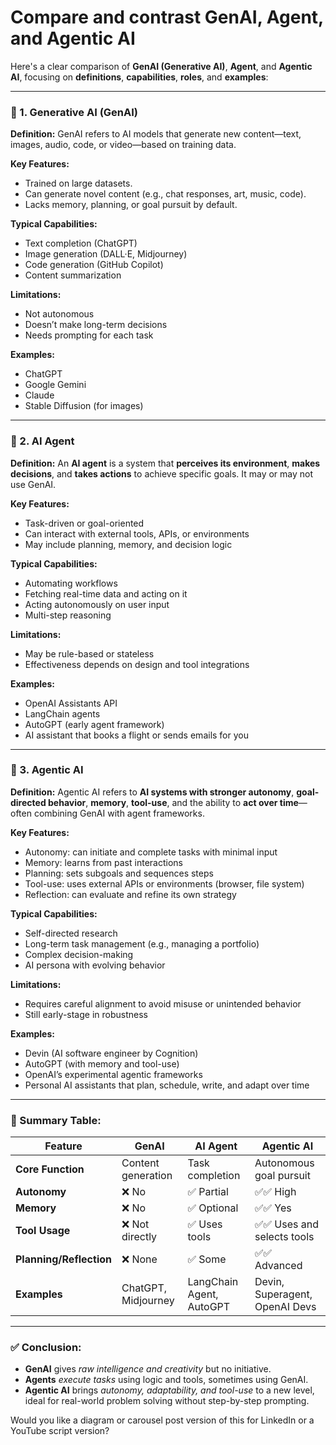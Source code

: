 # Compare and contrast GenAI, Agent, and Agentic AI
Here's a clear comparison of **GenAI (Generative AI)**, **Agent**, and **Agentic AI**, focusing on **definitions**, **capabilities**, **roles**, and **examples**:

---

### 🔹 1. **Generative AI (GenAI)**

**Definition:**
GenAI refers to AI models that generate new content—text, images, audio, code, or video—based on training data.

**Key Features:**

* Trained on large datasets.
* Can generate novel content (e.g., chat responses, art, music, code).
* Lacks memory, planning, or goal pursuit by default.

**Typical Capabilities:**

* Text completion (ChatGPT)
* Image generation (DALL·E, Midjourney)
* Code generation (GitHub Copilot)
* Content summarization

**Limitations:**

* Not autonomous
* Doesn’t make long-term decisions
* Needs prompting for each task

**Examples:**

* ChatGPT
* Google Gemini
* Claude
* Stable Diffusion (for images)

---

### 🔹 2. **AI Agent**

**Definition:**
An **AI agent** is a system that **perceives its environment**, **makes decisions**, and **takes actions** to achieve specific goals. It may or may not use GenAI.

**Key Features:**

* Task-driven or goal-oriented
* Can interact with external tools, APIs, or environments
* May include planning, memory, and decision logic

**Typical Capabilities:**

* Automating workflows
* Fetching real-time data and acting on it
* Acting autonomously on user input
* Multi-step reasoning

**Limitations:**

* May be rule-based or stateless
* Effectiveness depends on design and tool integrations

**Examples:**

* OpenAI Assistants API
* LangChain agents
* AutoGPT (early agent framework)
* AI assistant that books a flight or sends emails for you

---

### 🔹 3. **Agentic AI**

**Definition:**
Agentic AI refers to **AI systems with stronger autonomy**, **goal-directed behavior**, **memory**, **tool-use**, and the ability to **act over time**—often combining GenAI with agent frameworks.

**Key Features:**

* Autonomy: can initiate and complete tasks with minimal input
* Memory: learns from past interactions
* Planning: sets subgoals and sequences steps
* Tool-use: uses external APIs or environments (browser, file system)
* Reflection: can evaluate and refine its own strategy

**Typical Capabilities:**

* Self-directed research
* Long-term task management (e.g., managing a portfolio)
* Complex decision-making
* AI persona with evolving behavior

**Limitations:**

* Requires careful alignment to avoid misuse or unintended behavior
* Still early-stage in robustness

**Examples:**

* Devin (AI software engineer by Cognition)
* AutoGPT (with memory and tool-use)
* OpenAI’s experimental agentic frameworks
* Personal AI assistants that plan, schedule, write, and adapt over time

---

### 🔄 Summary Table:

| Feature                 | GenAI               | AI Agent                 | Agentic AI                     |
| ----------------------- | ------------------- | ------------------------ | ------------------------------ |
| **Core Function**       | Content generation  | Task completion          | Autonomous goal pursuit        |
| **Autonomy**            | ❌ No                | ✅ Partial                | ✅✅ High                        |
| **Memory**              | ❌ No                | ✅ Optional               | ✅✅ Yes                         |
| **Tool Usage**          | ❌ Not directly      | ✅ Uses tools             | ✅✅ Uses and selects tools      |
| **Planning/Reflection** | ❌ None              | ✅ Some                   | ✅✅ Advanced                    |
| **Examples**            | ChatGPT, Midjourney | LangChain Agent, AutoGPT | Devin, Superagent, OpenAI Devs |

---

### ✅ Conclusion:

* **GenAI** gives *raw intelligence and creativity* but no initiative.
* **Agents** *execute tasks* using logic and tools, sometimes using GenAI.
* **Agentic AI** brings *autonomy, adaptability, and tool-use* to a new level, ideal for real-world problem solving without step-by-step prompting.

Would you like a diagram or carousel post version of this for LinkedIn or a YouTube script version?
